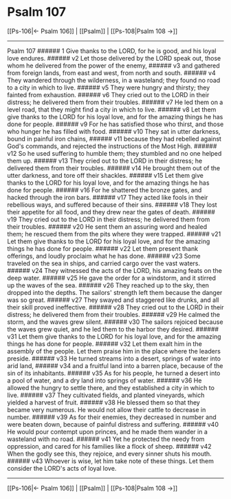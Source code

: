 # Psalm 107

[[Ps-106|← Psalm 106]] | [[Psalm]] | [[Ps-108|Psalm 108 →]]
***

Psalm 107 ###### 1 Give thanks to the LORD, for he is good, and his loyal love endures. ###### v2 Let those delivered by the LORD speak out, those whom he delivered from the power of the enemy, ###### v3 and gathered from foreign lands, from east and west, from north and south. ###### v4 They wandered through the wilderness, in a wasteland; they found no road to a city in which to live. ###### v5 They were hungry and thirsty; they fainted from exhaustion. ###### v6 They cried out to the LORD in their distress; he delivered them from their troubles. ###### v7 He led them on a level road, that they might find a city in which to live. ###### v8 Let them give thanks to the LORD for his loyal love, and for the amazing things he has done for people. ###### v9 For he has satisfied those who thirst, and those who hunger he has filled with food. ###### v10 They sat in utter darkness, bound in painful iron chains, ###### v11 because they had rebelled against God's commands, and rejected the instructions of the Most High. ###### v12 So he used suffering to humble them; they stumbled and no one helped them up. ###### v13 They cried out to the LORD in their distress; he delivered them from their troubles. ###### v14 He brought them out of the utter darkness, and tore off their shackles. ###### v15 Let them give thanks to the LORD for his loyal love, and for the amazing things he has done for people. ###### v16 For he shattered the bronze gates, and hacked through the iron bars. ###### v17 They acted like fools in their rebellious ways, and suffered because of their sins. ###### v18 They lost their appetite for all food, and they drew near the gates of death. ###### v19 They cried out to the LORD in their distress; he delivered them from their troubles. ###### v20 He sent them an assuring word and healed them; he rescued them from the pits where they were trapped. ###### v21 Let them give thanks to the LORD for his loyal love, and for the amazing things he has done for people. ###### v22 Let them present thank offerings, and loudly proclaim what he has done. ###### v23 Some traveled on the sea in ships, and carried cargo over the vast waters. ###### v24 They witnessed the acts of the LORD, his amazing feats on the deep water. ###### v25 He gave the order for a windstorm, and it stirred up the waves of the sea. ###### v26 They reached up to the sky, then dropped into the depths. The sailors' strength left them because the danger was so great. ###### v27 They swayed and staggered like drunks, and all their skill proved ineffective. ###### v28 They cried out to the LORD in their distress; he delivered them from their troubles. ###### v29 He calmed the storm, and the waves grew silent. ###### v30 The sailors rejoiced because the waves grew quiet, and he led them to the harbor they desired. ###### v31 Let them give thanks to the LORD for his loyal love, and for the amazing things he has done for people. ###### v32 Let them exalt him in the assembly of the people. Let them praise him in the place where the leaders preside. ###### v33 He turned streams into a desert, springs of water into arid land, ###### v34 and a fruitful land into a barren place, because of the sin of its inhabitants. ###### v35 As for his people, he turned a desert into a pool of water, and a dry land into springs of water. ###### v36 He allowed the hungry to settle there, and they established a city in which to live. ###### v37 They cultivated fields, and planted vineyards, which yielded a harvest of fruit. ###### v38 He blessed them so that they became very numerous. He would not allow their cattle to decrease in number. ###### v39 As for their enemies, they decreased in number and were beaten down, because of painful distress and suffering. ###### v40 He would pour contempt upon princes, and he made them wander in a wasteland with no road. ###### v41 Yet he protected the needy from oppression, and cared for his families like a flock of sheep. ###### v42 When the godly see this, they rejoice, and every sinner shuts his mouth. ###### v43 Whoever is wise, let him take note of these things. Let them consider the LORD's acts of loyal love.

***
[[Ps-106|← Psalm 106]] | [[Psalm]] | [[Ps-108|Psalm 108 →]]
